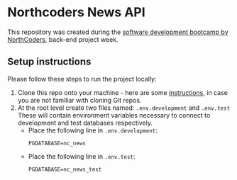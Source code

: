 # Northcoders News API

This repository was created during the [software development bootcamp by NorthCoders](https://northcoders.com/our-courses/coding-bootcamp), back-end project week.


## Setup instructions

Please follow these steps to run the project locally:
1. Clone this repo onto your machine - here are some [instructions](https://docs.github.com/en/repositories/creating-and-managing-repositories/cloning-a-repository), in case you are not familiar with cloning Git repos.
1. At the root level create two files named: `.env.development` and `.env.test` These will contain environment variables necessary to connect to development and test databases respectively.
    + Place the following line in `.env.development`:
        ```
        PGDATABASE=nc_news
        ``` 
    + Place the following line in `.env.test`:
        ```
        PGDATABASE=nc_news_test
        ``` 

